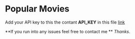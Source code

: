 # Popular Movies 

Add your API key to this the contant **API_KEY** in this file [link](https://github.com/Ehbraheem/Popular-Movies/blob/master/app/src/main/java/com/example/android/popularmovies/APIDetails.java)

**If you run into any issues feel free to contact me ** *Thanks*.
